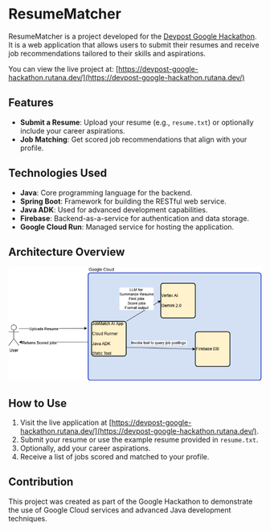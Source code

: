 # ResumeMatcher

ResumeMatcher is a project developed for the [Devpost Google Hackathon](https://googlecloudmultiagents.devpost.com/?_gl=1*m1pcd8*_ga*NjQ0Nzc3NjIxLjE3NTAxNTU4MjU.*_ga_0YHJK3Y10M*czE3NTAyMTk4NTYkbzEkZzEkdDE3NTAyMTk5ODQkajYwJGwwJGgw). It is a web application that allows users to submit their resumes and receive job recommendations tailored to their skills and aspirations.

You can view the live project at: [https://devpost-google-hackathon.rutana.dev/](https://devpost-google-hackathon.rutana.dev/)

## Features
- **Submit a Resume**: Upload your resume (e.g., `resume.txt`) or optionally include your career aspirations.
- **Job Matching**: Get scored job recommendations that align with your profile.

## Technologies Used
- **Java**: Core programming language for the backend.
- **Spring Boot**: Framework for building the RESTful web service.
- **Java ADK**: Used for advanced development capabilities.
- **Firebase**: Backend-as-a-service for authentication and data storage.
- **Google Cloud Run**: Managed service for hosting the application.

## Architecture Overview
![Architecture Overview](architectureoverview-jobmatchai.png)

## How to Use
1. Visit the live application at [https://devpost-google-hackathon.rutana.dev/](https://devpost-google-hackathon.rutana.dev/).
2. Submit your resume or use the example resume provided in `resume.txt`.
3. Optionally, add your career aspirations.
4. Receive a list of jobs scored and matched to your profile.

## Contribution
This project was created as part of the Google Hackathon to demonstrate the use of Google Cloud services and advanced Java development techniques.
